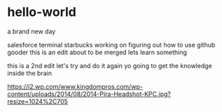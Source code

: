 # hello-world
a brand new day

salesforce terminal starbucks
working on figuring out how to use github gooder
this is an edit about to be merged
lets learn something



this is a 2nd edit 
let's try and do it again yo
going to get the knowledge
inside the brain

https://i2.wp.com/www.kingdompros.com/wp-content/uploads/2014/08/2014-Pira-Headshot-KPC.jpg?resize=1024%2C705
